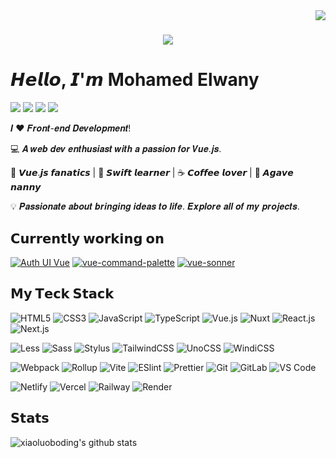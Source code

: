 <img align="right" src="https://visitor-badge.laobi.icu/badge?page_id=mohamed-alwany.mohamed-alwany">

<h1 align="center">
  <a href="https://git.io/typing-svg">
    <img src="https://readme-typing-svg.herokuapp.com/?lines=Welcome!+👋;I+am+Mohamed+Alwany.;Web+Developer+from+Egypt.&center=true&size=30" style="color-red">
  </a>
</h1>

# 𝙃𝙚𝙡𝙡𝙤, 𝙄'𝙢 Mohamed Elwany

[![](https://img.shields.io/badge/-@xiaoluoboding-%23181717?style=flat-square&logo=github)](https://github.com/EngMhmoe)
[![](https://img.shields.io/badge/-@linkedin-%23000000?style=flat-square&logo=codepen)](https://www.linkedin.com/feed/?trk=nav_back_to_linkedin) 
[![](https://img.shields.io/badge/-@xiaoluoboding-%23000000?style=flat-square&logo=codesandbox)](https://codesandbox.io/u/xiaoluoboding)
[![](https://img.shields.io/website?color=0ab9e6&style=flat-square&up_message=xlbd.me&url=https%3A%2F%2Fxlbd.me)](https://xlbd.me)

𝑰 ❤️ 𝑭𝒓𝒐𝒏𝒕-𝒆𝒏𝒅 𝑫𝒆𝒗𝒆𝒍𝒐𝒑𝒎𝒆𝒏𝒕!

:computer: 𝑨 𝒘𝒆𝒃 𝒅𝒆𝒗 𝒆𝒏𝒕𝒉𝒖𝒔𝒊𝒂𝒔𝒕 𝒘𝒊𝒕𝒉 𝒂 𝒑𝒂𝒔𝒔𝒊𝒐𝒏 𝒇𝒐𝒓 𝑽𝒖𝒆.𝒋𝒔.

🖖 𝙑𝙪𝙚.𝙟𝙨 𝙛𝙖𝙣𝙖𝙩𝙞𝙘𝙨 | 🍎 𝙎𝙬𝙞𝙛𝙩 𝙡𝙚𝙖𝙧𝙣𝙚𝙧 | ☕️ 𝘾𝙤𝙛𝙛𝙚𝙚 𝙡𝙤𝙫𝙚𝙧 | 🌵 𝘼𝙜𝙖𝙫𝙚 𝙣𝙖𝙣𝙣𝙮

💡 𝑷𝒂𝒔𝒔𝒊𝒐𝒏𝒂𝒕𝒆 𝒂𝒃𝒐𝒖𝒕 𝒃𝒓𝒊𝒏𝒈𝒊𝒏𝒈 𝒊𝒅𝒆𝒂𝒔 𝒕𝒐 𝒍𝒊𝒇𝒆. 𝑬𝒙𝒑𝒍𝒐𝒓𝒆 𝒂𝒍𝒍 𝒐𝒇 𝒎𝒚 𝒑𝒓𝒐𝒋𝒆𝒄𝒕𝒔.

## 𝗖𝘂𝗿𝗿𝗲𝗻𝘁𝗹𝘆 𝘄𝗼𝗿𝗸𝗶𝗻𝗴 𝗼𝗻

[![Auth UI Vue](https://svg.bookmark.style/api?url=https://github.com/nuxtbase/auth-ui-vue&mode=light&style=horizontal)](https://github.com/nuxtbase/auth-ui-vue)
[![vue-command-palette](https://svg.bookmark.style/api?url=https://github.com/xiaoluoboding/vue-command-palette&mode=dark&style=horizontal)](https://github.com/xiaoluoboding/vue-command-palette)
[![vue-sonner](https://svg.bookmark.style/api?url=https://github.com/xiaoluoboding/vue-sonner&mode=light&style=horizontal)](https://github.com/xiaoluoboding/vue-sonner)

## 𝗠𝘆 𝗧𝗲𝗰𝗸 𝗦𝘁𝗮𝗰𝗸

![HTML5](https://img.shields.io/badge/-HTML5-%23E44D27?style=flat-square&logo=html5&logoColor=ffffff)
![CSS3](https://img.shields.io/badge/-CSS3-%231572B6?style=flat-square&logo=css3)
![JavaScript](https://img.shields.io/badge/-JavaScript-%23F7DF1C?style=flat-square&logo=javascript&logoColor=000000&labelColor=%23F7DF1C&color=%23FFCE5A)
![TypeScript](https://img.shields.io/badge/-TypeScript-007ACC?style=flat-square&logo=typescript&logoColor=white)
![Vue.js](https://img.shields.io/badge/-Vue.js-%232c3e50?style=flat-square&logo=vuedotjs)
![Nuxt](https://img.shields.io/badge/-Nuxt.js-%23282C34?style=flat-square&logo=nuxtdotjs)
![React.js](https://img.shields.io/badge/-React.js-%23282C34?style=flat-square&logo=react)
![Next.js](https://img.shields.io/badge/-Next.js-%23000000?style=flat-square&logo=nextdotjs)

![Less](https://img.shields.io/badge/-Less-%231d365d?style=flat-square&logo=less&logoColor=ffffff)
![Sass](https://img.shields.io/badge/-Sass-%23CC6699?style=flat-square&logo=sass&logoColor=ffffff)
![Stylus](https://img.shields.io/badge/-Stylus-%23333333?style=flat-square&logo=stylus)
![TailwindCSS](https://img.shields.io/badge/-TailwindCSS-%231a202c?style=flat-square&logo=tailwind-css)
![UnoCSS](https://img.shields.io/badge/-UnoCSS-%23333333?style=flat-square&logo=unocss)
![WindiCSS](https://img.shields.io/badge/-WindiCSS-%23000000?style=flat-square&logo=tailwind-css&&logoColor=48B0F1)

![Webpack](https://img.shields.io/badge/-Webpack-%232C3A42?style=flat-square&logo=webpack)
![Rollup](https://img.shields.io/badge/-Rollup-%23EC4A3F?style=flat-square&logo=rollupdotjs&logoColor=ffffff)
![Vite](https://img.shields.io/badge/-Vite-%23646CFF?style=flat-square&logo=vite&logoColor=ffffff)
![ESlint](https://img.shields.io/badge/-ESLint-%234B32C3?style=flat-square&logo=eslint)
![Prettier](https://img.shields.io/badge/-Prettier-%23F7B93E?style=flat-square&logo=prettier&logoColor=ffffff)
![Git](https://img.shields.io/badge/-Git-%23F05032?style=flat-square&logo=git&logoColor=%23ffffff)
![GitLab](https://img.shields.io/badge/-GitLab-FCA121?style=flat-square&logo=gitlab)
![VS Code](https://img.shields.io/badge/-VSCode-%23007ACC?style=flat-square&logo=visual-studio-code)

![Netlify](https://img.shields.io/badge/-Netlify-%2300C7B7?style=flat-square&logo=netlify&logoColor=ffffff)
![Vercel](https://img.shields.io/badge/-Vercel-%23ffffff?style=flat-square&logo=vercel&logoColor=000000)
![Railway](https://img.shields.io/badge/-Railway-%230B0D0E?style=flat-square&logo=railway)
![Render](https://img.shields.io/badge/-Render-%2346E3B7?style=flat-square&logo=render&logoColor=ffffff)

## 𝗦𝘁𝗮𝘁𝘀

![xiaoluoboding's github stats](https://github-readme-stats.vercel.app/api?username=xiaoluoboding&show_icons=true&theme=dracula)


